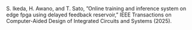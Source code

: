 S. Ikeda, H. Awano, and T. Sato, ”Online training and inference system on edge fpga using delayed feedback reservoir,” IEEE Transactions on Computer-Aided Design of Integrated Circuits and Systems (2025).
